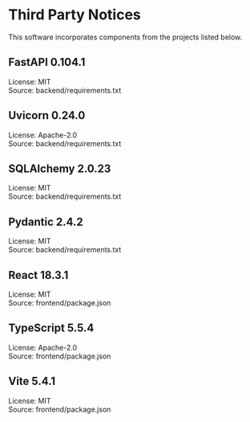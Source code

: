 # Third Party Notices

This software incorporates components from the projects listed below.

## FastAPI 0.104.1

License: MIT  
Source: backend/requirements.txt  

## Uvicorn 0.24.0

License: Apache-2.0  
Source: backend/requirements.txt  

## SQLAlchemy 2.0.23

License: MIT  
Source: backend/requirements.txt  

## Pydantic 2.4.2

License: MIT  
Source: backend/requirements.txt  

## React 18.3.1

License: MIT  
Source: frontend/package.json  

## TypeScript 5.5.4

License: Apache-2.0  
Source: frontend/package.json  

## Vite 5.4.1

License: MIT  
Source: frontend/package.json
